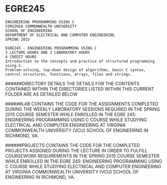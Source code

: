 # EGRE245
    ENGINEERING PROGRAMMING USING C
    VIRGINIA COMMONWEALTH UNIVERSITY
    SCHOOL OF ENGINEERING
    DEPARTMENT OF ELECTRICAL AND COMPUTER ENGINEERING
    SPRING 2015

    EGRE245 - ENGINEERING PROGRAMMING USING C
    3 LECTURE HOURS AND 3 LABORATORY HOURS
    4 CREDIT HOURS
    Introduction to the concepts and practice of structured programming using C.
    Problem-solving, top-down design of algorithms, basic C syntax, control structures, functions, arrays, files and strings.


######DIRECTORY DETAILS
    THE DETAILS FOR THE CONTENTS CONTAINED WITHIN THE DIRECTORIES LISTED WITHIN THIS CURRENT FOLDER ARE AS DETAILED BELOW

######LAB
    CONTAINS THE CODE FOR THE ASSIGNMENTS COMPLETED DURING THE WEEKLY LABORATORY SESSIONS REQUIRED IN THE SPRING 2015
    COURSE SEMESTER WHILE ENROLLED IN THE EGRE 245: ENGINEERING PROGRAMMING USING C COURSE WHILE STUDYING ELECTRICAL
    AND COMPUTER ENGINEERING AT VIRGINIA COMMONWEALTH UNIVERSITY (VCU) SCHOOL OF ENGINEERING IN RICHMOND, VA.

######PROJECTS
    CONTAINS THE CODE FOR THE COMPLETED PROJECTS ASSIGNED DURING THE LECTURE IN ORDER TO FULFILL COURSEWORK REQUIREMENTS
    IN THE SPRING 2015 COURSE SEMESTER WHILE ENROLLED IN THE EGRE 245: ENGINEERING PROGRAMMING USING C COURSE WHILE STUDYING
    ELECTRICAL AND COMPUTER ENGINEERING AT VIRGINIA COMMONWEALTH UNIVERSITY (VCU) SCHOOL OF ENGINEERING IN RICHMOND, VA.
